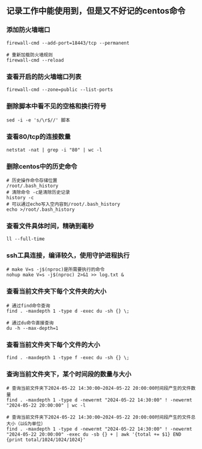 ## 记录工作中能使用到，但是又不好记的centos命令

### 添加防火墙端口
```shell
firewall-cmd --add-port=18443/tcp --permanent

# 重新加载防火墙规则
firewall-cmd --reload
```

### 查看开启的防火墙端口列表
```shell
firewall-cmd --zone=public --list-ports
```

### 删除脚本中看不见的空格和换行符号
```shell
sed -i -e 's/\r$//' 脚本
```

### 查看80/tcp的连接数量
```shell
netstat -nat | grep -i "80" | wc -l
```

### 删除centos中的历史命令
```shell
# 历史操作命令存储位置
/root/.bash_history
# 清除命令 -c是清除历史记录
history -c
# 可以通过echo写入空内容到/root/.bash_history
echo >/root/.bash_history
```

### 查看文件具体时间，精确到毫秒
```shell
ll --full-time
```

### ssh工具连接，编译较久，使用守护进程执行
```shell
# make V=s -j$(nproc)是所需要执行的命令
nohup make V=s -j$(nproc) 2>&1 >> log.txt &
```

### 查看当前文件夹下**每个文件夹**的大小
```shell
# 通过find命令查询
find . -maxdepth 1 -type d -exec du -sh {} \;

# 通过du命令直接查询
du -h --max-depth=1
```

### 查看当前文件夹下**每个文件**的大小
```shell
find . -maxdepth 1 -type f -exec du -sh {} \;
```

### 查询当前文件夹下，某个时间段的数量与大小
```shell
# 查询当前文件夹下2024-05-22 14:30:00~2024-05-22 20:00:00时间段产生的文件数量
find . -maxdepth 1 -type d -newermt "2024-05-22 14:30:00" ! -newermt "2024-05-22 20:00:00" | wc -l

# 查询当前文件夹下2024-05-22 14:30:00~2024-05-22 20:00:00时间段产生的文件总大小（以G为单位）
find . -maxdepth 1 -type d -newermt "2024-05-22 14:30:00" ! -newermt "2024-05-22 20:00:00" -exec du -sb {} + | awk '{total += $1} END {print total/1024/1024/1024}'
```
